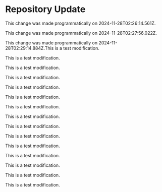 # Repository Update

This change was made programmatically on 2024-11-28T02:26:14.561Z.

This change was made programmatically on 2024-11-28T02:27:56.022Z.

This change was made programmatically on 2024-11-28T02:29:14.884Z.This is a test modification.

This is a test modification.

This is a test modification.

This is a test modification.

This is a test modification.

This is a test modification.

This is a test modification.

This is a test modification.

This is a test modification.

This is a test modification.

This is a test modification.

This is a test modification.

This is a test modification.

This is a test modification.

This is a test modification.
